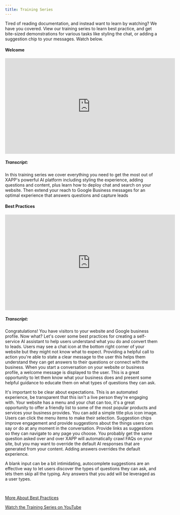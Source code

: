 ```yaml
---
title: Training Series
---
```


Tired of reading documentation, and instead want to learn by watching?  We have you covered.  View our training series to learn best practice, and get bite-sized demonstrations for various tasks like styling the chat, or adding a suggestion chip to your messages.  Watch below.


<div style={{width: '90%'}}>

<h4>Welcome</h4>

<iframe width="560" height="315" src="https://www.youtube.com/embed/OSGR94jXvyQ?si=-6BraS3t-qX4fRqs" title="YouTube video player" frameborder="0" allow="accelerometer; autoplay; clipboard-write; encrypted-media; gyroscope; picture-in-picture; web-share" allowfullscreen></iframe>

<h5>Transcript: </h5>
<div  style={{fontSize: '10px'}}>
<p>
In this training series we cover
everything you need to get the most out
of XAPP's powerful AI platform including
styling the experience, adding questions
and content, plus learn how to deploy
chat and search on your website. Then
extend your reach to Google Business
messages for an optimal experience that
answers questions and capture
leads</p>
</div>


</div>

<div style={{width: '90%'}}>

<h4>Best Practices</h4>

<iframe width="560" height="315" src="https://www.youtube.com/embed/OSGR94jXvyQ?si=-6BraS3t-qX4fRqs" title="YouTube video player" frameborder="0" allow="accelerometer; autoplay; clipboard-write; encrypted-media; gyroscope; picture-in-picture; web-share" allowfullscreen></iframe>

<h5>Transcript: </h5>
<div  style={{fontSize: '10px'}}>
<p>Congratulations! You have visitors to
your website and Google business profile.
Now what? Let's cover some best practices for
creating a self-service AI assistant to
help users understand what you do and
convert them to leads. Users may see a chat icon at the bottom
right corner of your website but they
might not know what to expect. Providing a helpful call to action
you're able to state a clear message to the user this helps them understand they can get answers to their questions or
connect with the business. When you start a conversation on your
website or business profile, a welcome
message is displayed to the user.  This is
a great opportunity to let them know
what your business does and present some
helpful guidance to educate them on what
types of questions they can ask.  
</p>
<p>It's important to be clear about expectations.
This is an automated experience, be transparent that this isn't a live
person they're engaging with. Your website has a menu and your chat
can too, it's a great opportunity to offer a friendly list to some of the most
popular products and services your business provides.
You can add a simple title plus icon
image.  Users can click the menu items to
make their selection. Suggestion chips improve engagement and
provide suggestions about the things users can
say or do at any moment in the
conversation. Provide links as
suggestions so they can navigate to any
page you choose. You probably get the same question asked
over and over XAPP will automatically crawl FAQs on
your site, but you may want to override
the default AI responses that are
generated from your content.
Adding answers overrides the default
experience. </p><p>A blank input can be a bit intimidating,
autocomplete suggestions are an
effective way to let users discover the
types of questions they can ask,
and lets them skip all the typing.  
Any answers that you add will be leveraged as a user
types.
</p>

<br/>


</div>

[More About Best Practices](/docs/model/model-best-practices)

[Watch the Training Series on YouTube](https://www.youtube.com/playlist?list=PLj26gRljku8BiAVezV9wNvyHrSeF_DRa8)

</div>